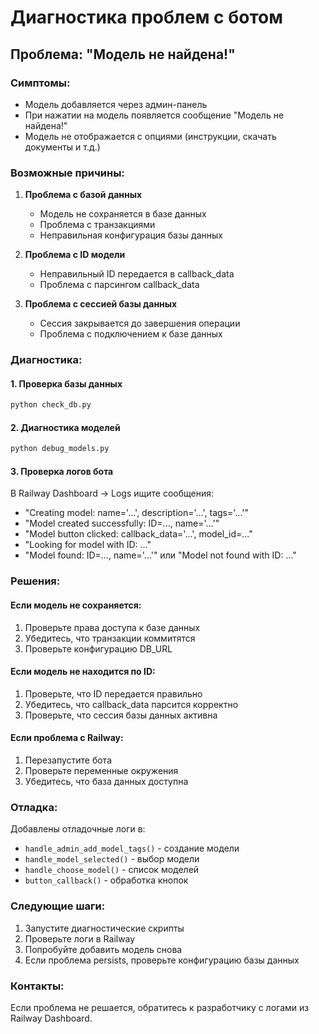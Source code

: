 # Диагностика проблем с ботом

## Проблема: "Модель не найдена!"

### Симптомы:
- Модель добавляется через админ-панель
- При нажатии на модель появляется сообщение "Модель не найдена!"
- Модель не отображается с опциями (инструкции, скачать документы и т.д.)

### Возможные причины:

1. **Проблема с базой данных**
   - Модель не сохраняется в базе данных
   - Проблема с транзакциями
   - Неправильная конфигурация базы данных

2. **Проблема с ID модели**
   - Неправильный ID передается в callback_data
   - Проблема с парсингом callback_data

3. **Проблема с сессией базы данных**
   - Сессия закрывается до завершения операции
   - Проблема с подключением к базе данных

### Диагностика:

#### 1. Проверка базы данных
```bash
python check_db.py
```

#### 2. Диагностика моделей
```bash
python debug_models.py
```

#### 3. Проверка логов бота
В Railway Dashboard → Logs ищите сообщения:
- "Creating model: name='...', description='...', tags='...'"
- "Model created successfully: ID=..., name='...'"
- "Model button clicked: callback_data='...', model_id=..."
- "Looking for model with ID: ..."
- "Model found: ID=..., name='...'" или "Model not found with ID: ..."

### Решения:

#### Если модель не сохраняется:
1. Проверьте права доступа к базе данных
2. Убедитесь, что транзакции коммитятся
3. Проверьте конфигурацию DB_URL

#### Если модель не находится по ID:
1. Проверьте, что ID передается правильно
2. Убедитесь, что callback_data парсится корректно
3. Проверьте, что сессия базы данных активна

#### Если проблема с Railway:
1. Перезапустите бота
2. Проверьте переменные окружения
3. Убедитесь, что база данных доступна

### Отладка:

Добавлены отладочные логи в:
- `handle_admin_add_model_tags()` - создание модели
- `handle_model_selected()` - выбор модели
- `handle_choose_model()` - список моделей
- `button_callback()` - обработка кнопок

### Следующие шаги:

1. Запустите диагностические скрипты
2. Проверьте логи в Railway
3. Попробуйте добавить модель снова
4. Если проблема persists, проверьте конфигурацию базы данных

### Контакты:
Если проблема не решается, обратитесь к разработчику с логами из Railway Dashboard.
